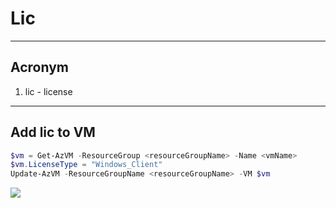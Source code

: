 # Lic

---

## Acronym
1. lic - license

---

## Add lic to VM
````ps1
$vm = Get-AzVM -ResourceGroup <resourceGroupName> -Name <vmName>
$vm.LicenseType = "Windows_Client"
Update-AzVM -ResourceGroupName <resourceGroupName> -VM $vm
````
<img src="https://i.imgur.com/FBSQyZv.png">
